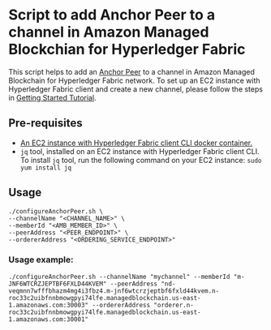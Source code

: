 # Script to add Anchor Peer to a channel in Amazon Managed Blockchian for Hyperledger Fabric

This script helps to add an [Anchor Peer](https://hyperledger-fabric.readthedocs.io/en/release-1.4/glossary.html#anchor-peer) 
to a channel in Amazon Managed Blockchain for Hyperledger Fabric network. To set up an EC2 instance with Hyperledger Fabric client and 
create a new channel, please follow the steps in [Getting Started Tutorial](https://docs.aws.amazon.com/managed-blockchain/latest/managementguide/managed-blockchain-get-started-tutorial.html).

## Pre-requisites
 - [An EC2 instance with Hyperledger Fabric client CLI docker container.](https://docs.aws.amazon.com/managed-blockchain/latest/managementguide/get-started-create-client.html)
 - `jq` tool, installed on an EC2 instance with Hyperledger Fabric client CLI.
    To install `jq` tool, run the following command on your EC2 instance: `sudo yum install jq`

## Usage
    ./configureAnchorPeer.sh \
    --channelName "<CHANNEL_NAME>" \
    --memberId "<AMB_MEMBER_ID>" \
    --peerAddress "<PEER_ENDPOINT>" \
    --ordererAddress "<ORDERING_SERVICE_ENDPOINT>"
    
### Usage example:
    ./configureAnchorPeer.sh --channelName "mychannel" --memberId "m-JNF6WTCRZJEPTBF6FXLD44KVEM" --peerAddress "nd-veqmnn7wfffbhazm4mg4i3fbz4.m-jnf6wtcrzjeptbf6fxld44kvem.n-roc33c2uibfnnbmowgpyi74lfe.managedblockchain.us-east-1.amazonaws.com:30003" --ordererAddress "orderer.n-roc33c2uibfnnbmowgpyi74lfe.managedblockchain.us-east-1.amazonaws.com:30001"